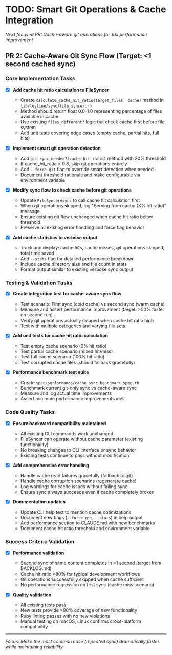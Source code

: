 # TODO: Smart Git Operations & Cache Integration

*Next focused PR: Cache-aware git operations for 10x performance improvement*

## PR 2: Cache-Aware Git Sync Flow (Target: <1 second cached sync)

### Core Implementation Tasks

- [x] **Add cache hit ratio calculation to FileSyncer**
  - Create `calculate_cache_hit_ratio(target_files, cache)` method in `lib/leyline/sync/file_syncer.rb`
  - Method should return float 0.0-1.0 representing percentage of files available in cache
  - Use existing `files_different?` logic but check cache first before file system
  - Add unit tests covering edge cases (empty cache, partial hits, full hits)

- [x] **Implement smart git operation detection**
  - Add `git_sync_needed?(cache_hit_ratio)` method with 20% threshold
  - If cache_hit_ratio > 0.8, skip git operations entirely
  - Add `--force-git` flag to override smart detection when needed
  - Document threshold rationale and make configurable via environment variable

- [x] **Modify sync flow to check cache before git operations**
  - Update `FileSyncer#sync` to call cache hit calculation first
  - When git operations skipped, log "Serving from cache (X% hit ratio)" message
  - Ensure existing git flow unchanged when cache hit ratio below threshold
  - Preserve all existing error handling and force flag behavior

- [x] **Add cache statistics to verbose output**
  - Track and display: cache hits, cache misses, git operations skipped, total time saved
  - Add `--stats` flag for detailed performance breakdown
  - Include cache directory size and file count in stats
  - Format output similar to existing verbose sync output

### Testing & Validation Tasks

- [x] **Create integration test for cache-aware sync flow**
  - Test scenario: First sync (cold cache) vs second sync (warm cache)
  - Measure and assert performance improvement (target: >50% faster on second run)
  - Verify git operations actually skipped when cache hit ratio high
  - Test with multiple categories and varying file sets

- [x] **Add unit tests for cache hit ratio calculation**
  - Test empty cache scenario (0% hit ratio)
  - Test partial cache scenario (mixed hit/miss)
  - Test full cache scenario (100% hit ratio)
  - Test corrupted cache files (should fallback gracefully)

- [x] **Performance benchmark test suite**
  - Create `spec/performance/cache_sync_benchmark_spec.rb`
  - Benchmark current git-only sync vs cache-aware sync
  - Measure and log actual time improvements
  - Assert minimum performance improvements met

### Code Quality Tasks

- [x] **Ensure backward compatibility maintained**
  - All existing CLI commands work unchanged
  - FileSyncer can operate without cache parameter (existing functionality)
  - No breaking changes to CLI interface or sync behavior
  - Existing tests continue to pass without modification

- [x] **Add comprehensive error handling**
  - Handle cache read failures gracefully (fallback to git)
  - Handle cache corruption scenarios (regenerate cache)
  - Log warnings for cache issues without failing sync
  - Ensure sync always succeeds even if cache completely broken

- [x] **Documentation updates**
  - Update CLI help text to mention cache optimizations
  - Document new flags (`--force-git`, `--stats`) in help output
  - Add performance section to CLAUDE.md with new benchmarks
  - Document cache hit ratio threshold and environment variable

### Success Criteria Validation

- [x] **Performance validation**
  - Second sync of same content completes in <1 second (target from BACKLOG.md)
  - Cache hit ratio >80% for typical development workflows
  - Git operations successfully skipped when cache sufficient
  - No performance regression on first sync (cache miss scenario)

- [x] **Quality validation**
  - All existing tests pass
  - New tests provide >90% coverage of new functionality
  - Ruby linting passes with no new violations
  - Manual testing on macOS, Linux confirms cross-platform compatibility

---

*Focus: Make the most common case (repeated sync) dramatically faster while maintaining reliability*
